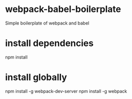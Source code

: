 # webpack-babel-boilerplate
Simple boilerplate of webpack and babel

# install dependencies
npm install

# install globally
npm install -g webpack-dev-server
npm install -g webpack

